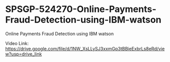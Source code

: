 # SPSGP-524270-Online-Payments-Fraud-Detection-using-IBM-watson
Online Payments Fraud Detection using IBM watson

Video Link: https://drive.google.com/file/d/1NW_XsLLySJ3xxmGp3tBBieExbrLs8eRd/view?usp=drive_link
